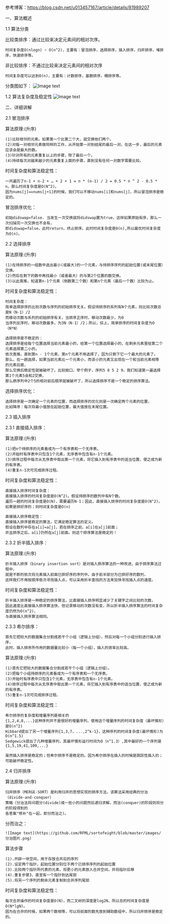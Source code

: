 
参考博客：https://blog.csdn.net/u013457167/article/details/81989207

一、算法概述

1.1 算法分类

比较类排序：通过比较来决定元素间的相对次序。

    时间复杂度O(nlogn) ~ O(n^2)，主要有：冒泡排序，选择排序，插入排序，归并排序，堆排序，快速排序等。
 
非比较排序：不通过比较来决定元素间的相对次序 

    时间复杂度可以达到O(n)，主要有：计数排序，基数排序，桶排序等。 

分类图如下：
![Image text](https://github.com/RFML/sortofeight/blob/master/images/排序算法分类.png)

1.2 算法复杂度及稳定性
![Image text](https://github.com/RFML/sortofeight/blob/master/images/各类排序算法复杂度.png)

二、详细讲解

2.1 冒泡排序

算法原理:(升序)

	(1)比较相邻的元素。如果第一个比第二个大，就交换他们两个。
	(2)对每一对相邻元素做同样的工作，从开始第一对到结尾的最后一对。在这一步，最后的元素应该会是最大的数。
	(3)针对所有的元素重复以上的步骤，除了最后一个。
	(4)持续每次对越来越少的元素重复上面的步骤，直到没有任何一对数字需要比较。
	
时间复杂度和算法稳定性：

	一共遍历了n-1 + n-2 + … + 2 + 1 = n * (n-1) / 2 = 0.5 * n ^ 2 - 0.5 * n，那么时间复杂度是O(N^2)。
	因为nums[j]==nums[j+1]的时候，我们可以不移动nums[i]和nums[j]，所以冒泡排序是稳定的。

冒泡排序优化：

	初始didswap=false. 当发生一次交换就将didswap置为true，这样如果原始有序，那么一次扫描完一次交换也不会有，
	即didswap=false，此时return，终止排序。此时时间复杂度是O(n),所以最优时间复杂度为O(n)。
	
2.2 选择排序

算法原理:(升序)

	(1)在待排序的一组数中选出最小(或最大)的一个元素，与待排序序列的起始位置(或末尾位置）交换。
	(2)然后在剩下的数中再找最小（或者最大）的与第2个位置的数交换。
	(3)以此类推，知道第n-1个元素（倒数第二个数）和第n个元素（最后一个数）比较为止。
	
时间复杂度和算法稳定性：

	时间复杂度：
	简单选择排序的比较次数与序列的初始排序无关。假设待排序的系列有N个元素，则比较次数总是N（N-1）/2
	而移动次数与系列的初始排序有关，当排序正序时，移动次数最少，为0
	当序列反序时，移动次数最多，为3N（N-1）/2；所以，综上，简单排序的时间复杂度为O（N*N）

	选择排序是不稳定的：
	选择排序是给每个位置选择当前元素最小的，给第一个位置选择最小的，在剩余元素里给第二个元素选择第二小的，
	依次类推，直到第n - 1个元素，第n个元素不用选择了，因为只剩下它一个最大的元素了。
	那么，在一趟选择，如果当前元素比一个元素小，而该小的元素又出现在一个和当前元素相等 的元素后面，
	那么交换后稳定性就被破坏了。比较拗口，举个例子，序列5 8 5 2 9，我们知道第一遍选择第1个元素5会和2交换，
	那么原序列中2个5的相对前后顺序就被破坏了，所以选择排序不是一个稳定的排序算法。

选择排序优化：

	选择排序是一次确定一个元素的位置，而选择排序的优化则是一次确定两个元素的位置，
	比如降序：每次将最小值放在起始位置，最大值放在末尾位置。

2.3 插入排序

2.3.1 直接插入排序：

算法原理:(升序)

	(1)把n个待排序的元素看成为一个有序表和一个无序表。
	(2)开始时有序表中只包含1个元素，无序表中包含有n-1个元素。
	(3)排序过程中每次从无序表中取出第一个元素，将它插入到有序表中的适当位置，使之成为新的有序表。
	(4)重复n-1次可完成排序过程。
	
时间复杂度和算法稳定性：
	
	直接插入排序时间复杂度：
	直接插入排序的时间复杂度是O(N^2)。假设待排序的数列中有N个数。
	遍历一趟的时间复杂度是O(N)，需要遍历N-1；因此，直接插入排序的时间复杂度是O(N^2)。
	如果是排好序的；则时间复杂度是O(n)

	直接插入排序稳定性：
	直接插入排序是稳定的算法，它满足稳定算法的定义。
	假设在数列中存在a[i]=a[j]，若在排序之前，a[i]在a[j]前面；
	并且排序之后，a[i]仍然在a[j]前面。则这个排序算法是稳定的！

2.3.2 折半插入排序：

算法原理:(升序)
	
	折半插入排序（binary insertion sort）是对插入排序算法的一种改进，由于排序算法过程中，
	就是不断的依次将元素插入前面已排好序的序列中。由于前半部分为已排好序的数列，
	这样我们不用按顺序依次寻找插入点，可以采用折半查找的方法来加快寻找插入点的速度。
	
时间复杂度和算法稳定性：
	
	折半插入排序是一种稳定的排序算法，比直接插入排序明显减少了关键字之间比较的次数，
	因此速度比直接插入排序算法快，但记录移动的次数没有变，所以折半插入排序算法的时间复杂度仍然为O(n^2)，
	与直接插入排序算法相同。
	
2.3.3 希尔排序：	
	
	首先它把较大的数据集合分割成若干个小组（逻辑上分组），然后对每一个小组分别进行插入排序，
	此时，插入排序所作用的数据量比较小（每一个小组），插入的效率比较高。
	
算法原理:(升序)
	
	(1)首先它把较大的数据集合分割成若干个小组（逻辑上分组）。
	(2)把每个小组待排序的元素看成为一个有序表和一个无序表。
	(3)开始时有序表中只包含1个元素，无序表中包含有n-1个元素。
	(4)排序过程中每次从无序表中取出第一个元素，将它插入到有序表中的适当位置，使之成为新的有序表。
	(5)重复n-1次可完成排序过程。
	
时间复杂度和算法稳定性：
	
	希尔排序的复杂度和增量序列是相关的
	{1,2,4,8,...}这种序列并不是很好的增量序列，使用这个增量序列的时间复杂度（最坏情形）是O(n^2)
	Hibbard提出了另一个增量序列{1,3,7，...,2^k-1}，这种序列的时间复杂度(最坏情形)为O(n^1.5)
	Sedgewick提出了几种增量序列，其最坏情形运行时间为O（n^1.3）,其中最好的一个序列是{1,5,19,41,109,...}
	
	虽然插入排序是稳定的；但希尔排序不是稳定的。因为希尔排序在插入的时候是跳跃性插入的；可能破坏稳定性。
	
2.4 归并排序

算法原理:(升序)	

	归并排序（MERGE-SORT）是利用归并的思想实现的排序方法，该算法采用经典的分治（divide-and-conquer）
	策略（分治法将问题分(divide)成一些小的问题然后递归求解，而治(conquer)的阶段则将分的阶段得到的
	各答案"修补"在一起，即分而治之)。
	
分而治之：

	![Image text](https://github.com/RFML/sortofeight/blob/master/images/分治图片.png)
	
算法步骤

	(1).开辟一块空间，用于存放合并后的序列
	(2).设定两个指针，起始位置分别位于两个已排序序列的起始位置
	(3).比较两个指针所代表的元素，将更小的元素放入合并空间，并将指针后移
	(4).重复步骤3，直至有一个指针到达尾部
	(5).将另一个序列的剩余元素复制到合并序列尾部
	
时间复杂度和算法稳定性：

	每次合并操作的时间复杂度是O(N)，而二叉树的深度是log2N，所以总的时间复杂度是O(N*lgN)。
	因为在合并的时候，如果两个数相等，可以将前面的数先放到辅助数组中，所以归并排序是稳定的。











	
	